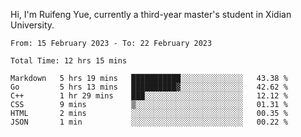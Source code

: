 Hi, I'm Ruifeng Yue, currently a third-year master's student in Xidian University.

<!--
**yrf105/yrf105** is a ✨ _special_ ✨ repository because its `README.md` (this file) appears on your GitHub profile.

Here are some ideas to get you started:

- 🔭 I’m currently working on ...
- 🌱 I’m currently learning ...
- 👯 I’m looking to collaborate on ...
- 🤔 I’m looking for help with ...
- 💬 Ask me about ...
- 📫 How to reach me: ...
- 😄 Pronouns: ...
- ⚡ Fun fact: ...
-->

<!--START_SECTION:waka-->

```text
From: 15 February 2023 - To: 22 February 2023

Total Time: 12 hrs 15 mins

Markdown   5 hrs 19 mins   ███████████░░░░░░░░░░░░░░   43.38 %
Go         5 hrs 13 mins   ██████████▓░░░░░░░░░░░░░░   42.62 %
C++        1 hr 29 mins    ███░░░░░░░░░░░░░░░░░░░░░░   12.12 %
CSS        9 mins          ▒░░░░░░░░░░░░░░░░░░░░░░░░   01.31 %
HTML       2 mins          ░░░░░░░░░░░░░░░░░░░░░░░░░   00.35 %
JSON       1 min           ░░░░░░░░░░░░░░░░░░░░░░░░░   00.22 %
```

<!--END_SECTION:waka-->
